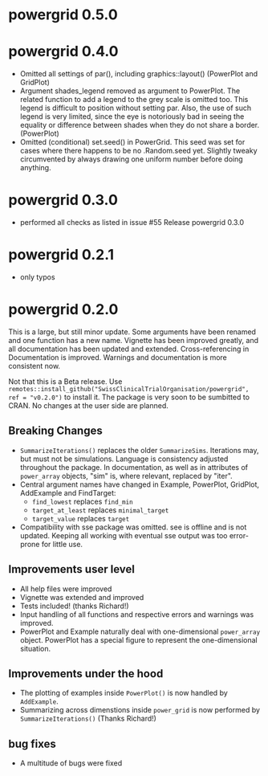 # powergrid 0.5.0

# powergrid 0.4.0
- Omitted all settings of par(), including graphics::layout() (PowerPlot and GridPlot)
- Argument shades_legend removed as argument to PowerPlot. The related function
  to add a legend to the grey scale is omitted too. This legend is difficult to
  position without setting par. Also, the use of such legend is very limited,
  since the eye is notoriously bad in seeing the equality or difference between
  shades when they do not share a border. (PowerPlot)
- Omitted (conditional) set.seed() in PowerGrid. This seed was set for cases
  where there happens to be no .Random.seed yet. Slightly tweaky circumvented by
  always drawing one uniform number before doing anything.
# powergrid 0.3.0
- performed all checks as listed in issue #55 Release powergrid 0.3.0

# powergrid 0.2.1
- only typos

# powergrid 0.2.0

This is a large, but still minor update. Some arguments have been renamed and
one function has a new name. Vignette has been improved greatly, and all
documentation has been updated and extended. Cross-referencing in Documentation
is improved. Warnings and documentation is more consistent now.

Not that this is a Beta release. Use
  `remotes::install_github("SwissClinicalTrialOrganisation/powergrid", ref =
  "v0.2.0")` to install it. The package is very soon to be sumbitted to CRAN. No
  changes at the user side are planned.
 
## Breaking Changes
* `SummarizeIterations()` replaces the older `SummarizeSims`. Iterations may,
  but must not be simulations. Language is consistency adjusted throughout the
  package. In documentation, as well as in attributes of `power_array` objects,
  "sim" is, where relevant, replaced by "iter".
* Central argument names have changed in Example, PowerPlot, GridPlot,
  AddExample and FindTarget:
  + `find_lowest` replaces `find_min`
  + `target_at_least` replaces `minimal_target`
  + `target_value` replaces `target`
* Compatibility with sse package was omitted. see is offline and is not
  updated. Keeping all working with eventual sse output was too error-prone for
  little use.

## Improvements user level
* All help files were improved
* Vignette was extended and improved
* Tests included! (thanks Richard!)
* Input handling of all functions and respective errors and warnings was
  improved.
* PowerPlot and Example naturally deal with one-dimensional `power_array`
  object. PowerPlot has a special figure to represent the one-dimensional
  situation.

## Improvements under the hood
* The plotting of examples inside `PowerPlot()` is now handled by `AddExample`.
* Summarizing across dimenstions inside `power_grid` is now performed by
  `SummarizeIterations()` (Thanks Richard!)

## bug fixes
* A multitude of bugs were fixed




